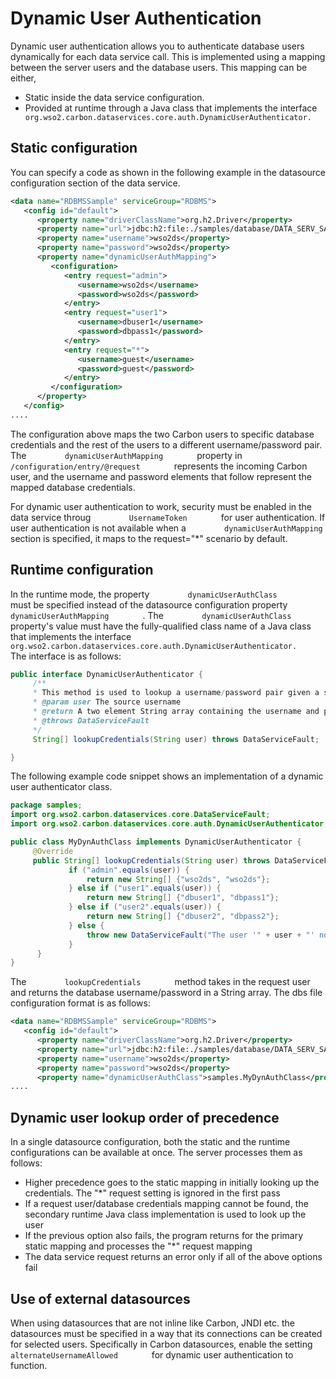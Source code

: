 # Dynamic User Authentication

Dynamic user authentication allows you to authenticate database users
dynamically for each data service call. This is implemented using a
mapping between the server users and the database users. This mapping
can be either,

-   Static inside the data service configuration.
-   Provided at runtime through a Java class that implements the
    interface
    `          org.wso2.carbon.dataservices.core.auth.DynamicUserAuthenticator.         `

## Static configuration

You can specify a code as shown in the following example in the
datasource configuration section of the data service.

```xml
<data name="RDBMSSample" serviceGroup="RDBMS">                           
   <config id="default">                                                      
      <property name="driverClassName">org.h2.Driver</property>                                      
      <property name="url">jdbc:h2:file:./samples/database/DATA_SERV_SAMP</property>
      <property name="username">wso2ds</property>
      <property name="password">wso2ds</property>
      <property name="dynamicUserAuthMapping">
         <configuration>
            <entry request="admin">
               <username>wso2ds</username>
               <password>wso2ds</password>
            </entry>
            <entry request="user1">
               <username>dbuser1</username>
               <password>dbpass1</password>
            </entry>
            <entry request="*">                                                                                  
               <username>guest</username>                                                                     
               <password>guest</password>                                                               
            </entry>                                                                        
         </configuration>                                                
      </property>                            
   </config>  
....
```

The configuration above maps the two Carbon users to specific database
credentials and the rest of the users to a different username/password
pair. The `         dynamicUserAuthMapping        ` property in
`         /configuration/entry/@request        ` represents the incoming
Carbon user, and the username and password elements that follow
represent the mapped database credentials.

For dynamic user authentication to work, security must be enabled in the
data service throug `         UsernameToken        ` for user
authentication. If user authentication is not available when a
`         dynamicUserAuthMapping        ` section is specified, it maps
to the request="\*" scenario by default.

## Runtime configuration

In the runtime mode, the property
`         dynamicUserAuthClass        ` must be specified instead of the
datasource configuration property
`         dynamicUserAuthMapping        ` . The
`         dynamicUserAuthClass        ` property's value must have the
fully-qualified class name of a Java class that implements the interface
`         org.wso2.carbon.dataservices.core.auth.DynamicUserAuthenticator.        `
The interface is as follows:

```java
public interface DynamicUserAuthenticator {
     /**
     * This method is used to lookup a username/password pair given a source username.
     * @param user The source username
     * @return A two element String array containing the username and password respectively
     * @throws DataServiceFault
     */
     String[] lookupCredentials(String user) throws DataServiceFault;

}
```

The following example code snippet shows an implementation of a dynamic
user authenticator class.

```java
package samples;
import org.wso2.carbon.dataservices.core.DataServiceFault;
import org.wso2.carbon.dataservices.core.auth.DynamicUserAuthenticator;

public class MyDynAuthClass implements DynamicUserAuthenticator {
     @Override
     public String[] lookupCredentials(String user) throws DataServiceFault {
             if ("admin".equals(user)) {
                 return new String[] {"wso2ds", "wso2ds"};
             } else if ("user1".equals(user)) {
                 return new String[] {"dbuser1", "dbpass1"};
             } else if ("user2".equals(user)) {
                 return new String[] {"dbuser2", "dbpass2"};
             } else {
                 throw new DataServiceFault("The user '" + user + "' not supported in invoking the target data service");
             }
      }
}
```

The `         lookupCredentials        ` method takes in the request
user and returns the database username/password in a String array. The
dbs file configuration format is as follows:

```xml
<data name="RDBMSSample" serviceGroup="RDBMS">                           
   <config id="default">
      <property name="driverClassName">org.h2.Driver</property>
      <property name="url">jdbc:h2:file:./samples/database/DATA_SERV_SAMP</property>
      <property name="username">wso2ds</property>
      <property name="password">wso2ds</property>                                             
      <property name="dynamicUserAuthClass">samples.MyDynAuthClass</property>
....
```

## Dynamic user lookup order of precedence

In a single datasource configuration, both the static and the runtime
configurations can be available at once. The server processes them as
follows:

-   Higher precedence goes to the static mapping in initially looking up
    the credentials. The "\*" request setting is ignored in the first
    pass
-   If a request user/database credentials mapping cannot be found, the
    secondary runtime Java class implementation is used to look up the
    user
-   If the previous option also fails, the program returns for the
    primary static mapping and processes the "\*" request mapping
-   The data service request returns an error only if all of the above
    options fail

## Use of external datasources

When using datasources that are not inline like Carbon, JNDI etc. the
datasources must be specified in a way that its connections can be
created for selected users. Specifically in Carbon datasources, enable
the setting `         alternateUsernameAllowed        ` for dynamic user
authentication to function.

